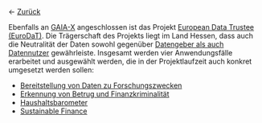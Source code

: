 &larr; [Zurück](..)

Ebenfalls an  [GAIA-X](https://gaia-x.eu/)  angeschlossen ist das Projekt  [European Data Trustee (EuroDaT)](https://www.eurodat.org/). Die Trägerschaft des Projekts liegt im Land Hessen, dass auch die Neutralität der Daten sowohl gegenüber  [Datengeber als auch Datennutzer](https://www.sueddeutsche.de/politik/datenschutz-wiesbaden-datentreuhaender-geht-an-den-start-dpa.urn-newsml-dpa-com-20090101-220131-99-916731)  gewährleiste. Insgesamt werden vier Anwendungsfälle erarbeitet und ausgewählt werden, die in der Projektlaufzeit auch konkret umgesetzt werden sollen:

-   [Bereitstellung von Daten zu Forschungszwecken](<Bereitstellung von Daten zu Forschungszwecken/>)
-   [Erkennung von Betrug und Finanzkriminalität](<Erkennung von Betrug und Finanzkriminalität/>)
-   [Haushaltsbarometer](Haushaltsbarometer/)
-   [Sustainable Finance](<Sustainable Finance/>)
